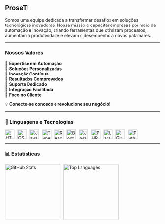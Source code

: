 ## ProseTI

Somos uma equipe dedicada a transformar desafios em soluções tecnológicas inovadoras. Nossa missão é capacitar empresas por meio da automação e inovação, criando ferramentas que otimizam processos, aumentam a produtividade e elevam o desempenho a novos patamares.

---

### Nossos Valores

🔹 **Expertise em Automação**  
🔹 **Soluções Personalizadas**  
🔹 **Inovação Contínua**  
🔹 **Resultados Comprovados**  
🔹 **Suporte Dedicado**  
🔹 **Integração Facilitada**  
🔹 **Foco no Cliente**  

💡 **Conecte-se conosco e revolucione seu negócio!**

---

### 🤖 Linguagens e Tecnologias

<div style="display: flex; flex-wrap: wrap; align-items: center;">
    <img alt="HTML" title="HTML" width="30px" style="padding-right: 10px;" src="https://cdn.jsdelivr.net/gh/devicons/devicon@latest/icons/html5/html5-original.svg" />
    <img alt="CSS" title="CSS" width="30px" style="padding-right: 10px;" src="https://cdn.jsdelivr.net/gh/devicons/devicon@latest/icons/css3/css3-original.svg" />
    <img alt="JavaScript" title="JavaScript" width="30px" style="padding-right: 10px;" src="https://cdn.jsdelivr.net/gh/devicons/devicon@latest/icons/javascript/javascript-original.svg" />
    <img alt="TypeScript" title="TypeScript" width="30px" style="padding-right: 10px;" src="https://cdn.jsdelivr.net/gh/devicons/devicon@latest/icons/typescript/typescript-original.svg" />
    <img alt="React" title="React" width="30px" style="padding-right: 10px;" src="https://cdn.jsdelivr.net/gh/devicons/devicon@latest/icons/react/react-original.svg" />
    <img alt="Bootstrap" title="Bootstrap" width="30px" style="padding-right: 10px;" src="https://cdn.jsdelivr.net/gh/devicons/devicon@latest/icons/bootstrap/bootstrap-original.svg" />
    <img alt="Java" title="Java" width="30px" style="padding-right: 10px;" src="https://cdn.jsdelivr.net/gh/devicons/devicon@latest/icons/java/java-original.svg" />
    <img alt="PHP" title="PHP" width="30px" style="padding-right: 10px;" src="https://cdn.jsdelivr.net/gh/devicons/devicon@latest/icons/php/php-original.svg" />
    <img alt="Laravel" title="Laravel" width="30px" style="padding-right: 10px;" src="https://cdn.jsdelivr.net/gh/devicons/devicon@latest/icons/laravel/laravel-original.svg" />
    <img alt="Git" title="Git" width="30px" style="padding-right: 10px;" src="https://cdn.jsdelivr.net/gh/devicons/devicon@latest/icons/git/git-original.svg" />
    <img alt="Python" title="Python" width="30px" style="padding-right: 10px;" src="https://cdn.jsdelivr.net/gh/devicons/devicon@latest/icons/python/python-original.svg" />
</div>

---

### 📊 Estatísticas

<div style="display: flex; flex-direction: row;">
    <img alt="GitHub Stats" height="180" weight="80" style="padding-right: 10px;" src="https://github-readme-stats.vercel.app/api?username=ProseTI-7&show_icons=true&theme=tokyonight&include_all_commits=true&locale=pt-br" />
    <img alt="Top Languages" height="180" weight="75" src="https://github-readme-stats.vercel.app/api/top-langs/?username=ProseTI-7&theme=tokyonight&layout=compact&custom_title=Tecnologias&langs_count=9" />
</div>
